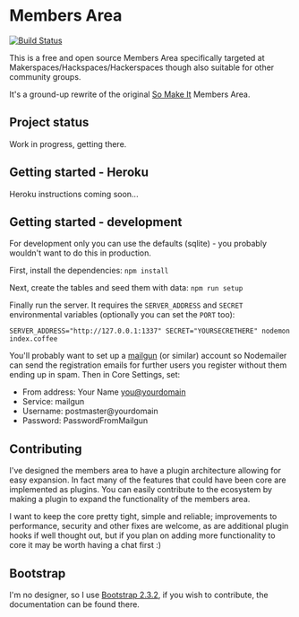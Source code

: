 Members Area
============

[![Build Status](https://travis-ci.org/benjie/members-area.png?branch=master)](https://travis-ci.org/benjie/members-area)

This is a free and open source Members Area specifically targeted at
Makerspaces/Hackspaces/Hackerspaces though also suitable for other
community groups.

It's a ground-up rewrite of the original [So Make It][] Members Area.

Project status
--------------

Work in progress, getting there.

Getting started - Heroku
------------------------

Heroku instructions coming soon...

Getting started - development
-----------------------------

For development only you can use the defaults (sqlite) - you probably
wouldn't want to do this in production.

First, install the dependencies: `npm install`

Next, create the tables and seed them with data: `npm run setup`

Finally run the server. It requires the `SERVER_ADDRESS` and `SECRET`
environmental variables (optionally you can set the `PORT` too):

```
SERVER_ADDRESS="http://127.0.0.1:1337" SECRET="YOURSECRETHERE" nodemon index.coffee
```

You'll probably want to set up a [mailgun][] (or similar) account so
Nodemailer can send the registration emails for further users you
register without them ending up in spam. Then in Core Settings, set:

- From address: Your Name <you@yourdomain>
- Service: mailgun
- Username: postmaster@yourdomain
- Password: PasswordFromMailgun

Contributing
------------

I've designed the members area to have a plugin architecture allowing
for easy expansion. In fact many of the features that could have been
core are implemented as plugins. You can easily contribute to the
ecosystem by making a plugin to expand the functionality of the members
area.

I want to keep the core pretty tight, simple and reliable; improvements
to performance, security and other fixes are welcome, as are additional
plugin hooks if well thought out, but if you plan on adding more
functionality to core it may be worth having a chat first :)

Bootstrap
---------

I'm no designer, so I use [Bootstrap 2.3.2][], if you wish to
contribute, the documentation can be found there.

[Bootstrap 2.3.2]: http://getbootstrap.com/2.3.2/
[So Make It]: http://www.somakeit.org.uk/
[mailgun]: https://mailgun.com
